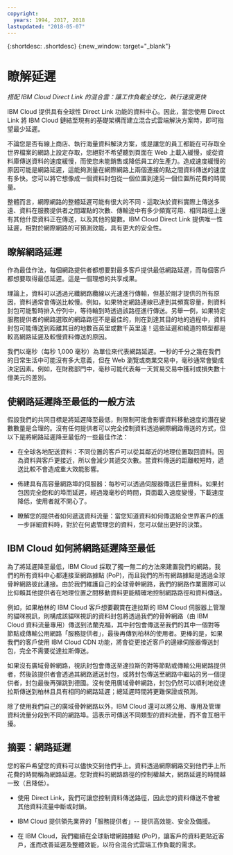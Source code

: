 ```yaml
---
copyright:
  years: 1994, 2017, 2018
lastupdated: "2018-05-07"
---
```


{:shortdesc: .shortdesc}
{:new_window: target="_blank"}

# 瞭解延遲

_搭配 IBM Cloud Direct Link 的混合雲：讓工作負載全球化，執行速度更快_

IBM Cloud 提供具有全球性 Direct Link 功能的資料中心。因此，當您使用 Direct Link 將 IBM Cloud 鏈結至現有的基礎架構而建立混合式雲端解決方案時，即可指望最少延遲。

不論您是否有線上商店、執行海量資料解決方案，或是讓您的員工都能在可存取全世界檔案的網路上設定存取，您絕對不希望聽到頁面在 Web 上載入緩慢，或從資料庫傳送資料的速度緩慢，而使您未能銷售或降低員工的生產力。造成速度緩慢的原因可能是網路延遲，這能夠測量在網際網路上兩個連接的點之間資料傳送的速度有多快。您可以將它想像成一個資料封包從一個位置到達另一個位置所花費的時間量。

整體而言，網際網路的整體延遲可能有很大的不同 - 這取決於資料實際上傳送多遠、資料在服務提供者之間躍點的次數、傳輸途中有多少頻寬可用、相同路徑上還有其他什麼資料正在傳送，以及其他的變數。IBM Cloud Direct Link 提供唯一性延遲，相對於網際網路的可預測效能，具有更大的安全性。


## 瞭解網路延遲

作為最佳作法，每個網路提供者都想要對最多客戶提供最低網路延遲，而每個客戶都想要取得最低延遲。這是一個理想的共享成果。

理論上，資料可以透過光纖網路纜線以光速進行傳輸，但基於剛才提供的所有原因，資料通常會傳送比較慢。例如，如果特定網路連線已達到其頻寬容量，則資料封包可能暫時排入佇列中，等待輪到時透過該路徑進行傳送。另舉一例，如果特定服務提供者的網路選取的網路路徑不是最佳的，則在到達其目的地的過程中，資料封包可能傳送到距離其目的地數百英里或數千英里遠！這些延遲和繞道的類型都是較高網路延遲及較慢資料傳送的原因。

我們以毫秒（每秒 1,000 毫秒）為單位來代表網路延遲。一秒的千分之幾在我們的日常生活中可能沒有多大意義，但在 Web 瀏覽或商業交易中，毫秒通常會變成決定因素。例如，在財務部門中，毫秒可能代表每一天貿易交易中獲利或損失數十億美元的差別。

## 使網路延遲降至最低的一般方法

假設我們的共同目標是將延遲降至最低，則限制可能會影響資料移動速度的潛在變數數量是合理的。沒有任何提供者可以完全控制資料透過網際網路傳送的方式，但以下是將網路延遲降至最低的一些最佳作法：

 * 在全球各地配送資料：不同位置的客戶可以從其鄰近的地理位置取回資料。因為資料與客戶更接近，所以會減少其遞交次數。當資料傳送的距離較短時，遞送比較不會造成重大效能影響。

 * 佈建具有高容量網路埠的伺服器：每秒可以透過伺服器傳送巨量資料。如果封包因完全飽和的埠而延遲，經過幾毫秒的時間，頁面載入速度變慢，下載速度降低，使用者就不開心了。

 * 瞭解您的提供者如何遞送資料流量：當您知道資料如何傳送給全世界客戶的進一步詳細資料時，對於在何處管理您的資料，您可以做出更好的決策。

## IBM Cloud 如何將網路延遲降至最低

為了將延遲降至最低，IBM Cloud 採取了獨一無二的方法來建置我們的網路。我們的所有資料中心都連接至網路據點 (PoP)，而且我們的所有網路據點是透過全球骨幹網路彼此連接。由於我們維護自己的全球骨幹網路，我們的網路作業團隊可以比仰賴其他提供者在地理位置之間移動資料更能精確地控制網路路徑和資料傳送。
 
例如，如果柏林的 IBM Cloud 客戶想要觀賞在達拉斯的 IBM Cloud 伺服器上管理的貓咪視訊，則構成該貓咪視訊的資料封包將透過我們的骨幹網路（由 IBM Cloud 資料流量專用）傳送到法蘭克福，其中封包會傳送至我們的其中一個對等節點或傳輸公用網路「服務提供者」，最後再傳到柏林的使用者。更棒的是，如果我們的客戶使用 IBM Cloud CDN 功能，將會從更接近客戶的邊緣伺服器傳送封包，完全不需要從達拉斯傳送。

如果沒有廣域骨幹網路，視訊封包會傳送至達拉斯的對等節點或傳輸公用網路提供者，然後該提供者會透過其網路遞送封包，或將封包傳送至網路中繼站的另一個提供者，封包最後再彈跳到德國。沒有使用廣域骨幹網路，封包仍然可以順利地從達拉斯傳送到柏林且具有相同的網路延遲；總延遲時間將更難保證或預測。

除了使用我們自己的廣域骨幹網路以外，IBM Cloud 還可以將公用、專用及管理資料流量分段到不同的網路埠。這表示可傳送不同類型的資料流量，而不會互相干擾。

## 摘要：網路延遲

您的客戶希望您的資料可以儘快交到他們手上。資料透過網際網路交到他們手上所花費的時間稱為網路延遲。您對資料的網路路徑的控制權越大，網路延遲的時間越一致（且降低）。

* 使用 Direct Link，我們可讓您控制資料傳送路徑，因此您的資料傳送不會被其他資料流量中斷或封鎖。

* IBM Cloud 提供領先業界的「服務提供者」-- 提供高效能、安全及備援。

* 在 IBM Cloud，我們繼續在全球新增網路據點 (PoP)，讓客戶的資料更貼近客戶，進而改善延遲及整體效能，以符合混合式雲端工作負載的需求。

